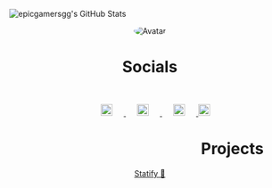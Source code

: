 ![epicgamersgg's GitHub Stats](https://github-readme-stats.vercel.app/api?username=epicgamersgg&show_icons=true&theme=tokyonight)

<p align="center">
  <a>
<img src="https://cdn.discordapp.com/avatars/707743097488146524/a_5f83b3dae7df2603361abda63bae9012.gif?size=128" alt="Avatar" style="border-radius: 75%;">
  </a><br>
</p>

<h1 style="text-align: center;" align="center"> Socials </h1> <br>
<p align="center">
  <a href="https://discord.bio/p/sgg">
    <img alt="Discord" width="21px" src="https://raw.githubusercontent.com/epicgamersgg/epicgamersgg/0e566c7ef6fdaa30c4b79fec47d269e685686b63/assets/discord.svg" style="margin-left: 20px; margin-right: 20px"/>
  </a>
  <a href="https://www.twitch.tv/shredgnargames">
    <img alt="Twitch" width="21px" src="https://raw.githubusercontent.com/epicgamersgg/epicgamersgg/0e566c7ef6fdaa30c4b79fec47d269e685686b63/assets/twitch.svg" style="margin-left: 20px; margin-right: 20px"/>
  </a>
  <a href="https://www.youtube.com/channel/UCuQbhNWFb9hpHFO_uwuG-Ng">
    <img alt="YouTube" width="21px" src="https://raw.githubusercontent.com/epicgamersgg/epicgamersgg/0e566c7ef6fdaa30c4b79fec47d269e685686b63/assets/youtube.svg" style="margin-left: 20px; margin-right: 20px">
    <img alt="YouTube" width="21px" src="https://raw.githubusercontent.com/epicgamersgg/epicgamersgg/0e566c7ef6fdaa30c4b79fec47d269e685686b63/assets/youtube.svg" />
  </a>
</p>

<div class="display">
<h1 style="width:800px; text-align: center;" align="center"> Projects </h1>
  <a href="http://statify.ga"> <p style="text-align: center;"align="center">Statify 🤖<br></p></>
</div>




